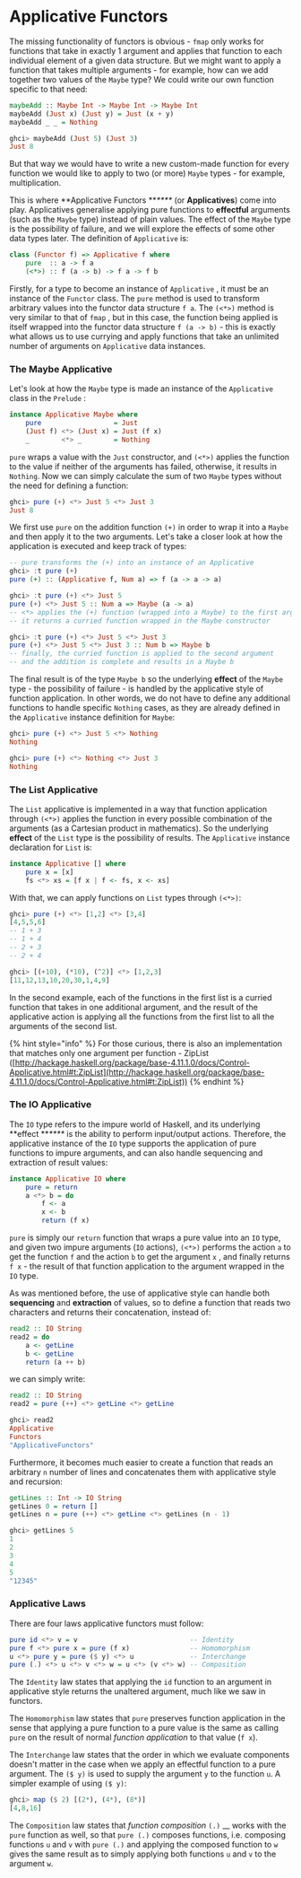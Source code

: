 # Applicative Functors

The missing functionality of functors is obvious - `fmap` only works for functions that take in exactly 1 argument and applies that function to each individual element of a given data structure. But we might want to apply a function that takes multiple arguments - for example, how can we add together two values of the `Maybe` type? We could write our own function specific to that need:

```haskell
maybeAdd :: Maybe Int -> Maybe Int -> Maybe Int
maybeAdd (Just x) (Just y) = Just (x + y)
maybeAdd _ _ = Nothing

ghci> maybeAdd (Just 5) (Just 3)
Just 8
```

But that way we would have to write a new custom-made function for every function we would like to apply to two (or more) `Maybe` types - for example, multiplication.

This is where **Applicative Functors **_****_ (or **Applicatives**) come into play. Applicatives generalise applying pure functions to **effectful** arguments (such as the `Maybe` type) instead of plain values. The effect of the `Maybe` type is the possibility of failure, and we will explore the effects of some other data types later.  The definition of `Applicative` is:

```haskell
class (Functor f) => Applicative f where
    pure  :: a -> f a
    (<*>) :: f (a -> b) -> f a -> f b
```

Firstly, for a type to become an instance of `Applicative` , it must be an instance of the `Functor` class. The `pure` method is used to transform arbitrary values into the functor data structure `f a`. The `(<*>)` method is very similar to that of `fmap` , but in this case, the function being applied is itself wrapped into the functor data structure `f (a -> b)` - this is exactly what allows us to use currying and apply functions that take an unlimited number of arguments on `Applicative` data instances.

### The Maybe Applicative

Let's look at how the `Maybe` type is made an instance of the `Applicative` class in the `Prelude` :

```haskell
instance Applicative Maybe where
    pure                  = Just
    (Just f) <*> (Just x) = Just (f x)
    _        <*> _        = Nothing
```

`pure` wraps a value with the `Just` constructor, and `(<*>)` applies the function to the value if neither of the arguments has failed, otherwise, it results in `Nothing`. Now we can simply calculate the sum of two `Maybe` types without the need for defining a function:

```haskell
ghci> pure (+) <*> Just 5 <*> Just 3
Just 8
```

We first use `pure` on the addition function `(+)` in order to wrap it into a `Maybe` and then apply it to the two arguments. Let's take a closer look at how the application is executed and keep track of types:

```haskell
-- pure transforms the (+) into an instance of an Applicative
ghci> :t pure (+)
pure (+) :: (Applicative f, Num a) => f (a -> a -> a)

ghci> :t pure (+) <*> Just 5
pure (+) <*> Just 5 :: Num a => Maybe (a -> a)
-- <*> applies the (+) function (wrapped into a Maybe) to the first argument
-- it returns a curried function wrapped in the Maybe constructor

ghci> :t pure (+) <*> Just 5 <*> Just 3
pure (+) <*> Just 5 <*> Just 3 :: Num b => Maybe b
-- finally, the curried function is applied to the second argument
-- and the addition is complete and results in a Maybe b
```

The final result is of the type `Maybe b` so the underlying **effect** of the `Maybe` type - the possibility of failure - is handled by the applicative style of function application. In other words, we do not have to define any additional functions to handle specific `Nothing` cases, as they are already defined in the `Applicative` instance definition for `Maybe`:

```haskell
ghci> pure (+) <*> Just 5 <*> Nothing
Nothing

ghci> pure (+) <*> Nothing <*> Just 3
Nothing
```

### The List Applicative

The `List` applicative is implemented in a way that function application through `(<*>)` applies the function in every possible combination of the arguments (as a Cartesian product in mathematics). So the underlying **effect** of the `List`  type is the possibility of results. The `Applicative` instance declaration for `List` is:

```haskell
instance Applicative [] where
    pure x = [x]
    fs <*> xs = [f x | f <- fs, x <- xs]
```

With that, we can apply functions on `List` types through `(<*>)`:

```haskell
ghci> pure (+) <*> [1,2] <*> [3,4]
[4,5,5,6]
-- 1 + 3
-- 1 + 4
-- 2 + 3
-- 2 + 4

ghci> [(+10), (*10), (^2)] <*> [1,2,3]
[11,12,13,10,20,30,1,4,9]
```

In the second example, each of the functions in the first list is a curried function that takes in one additional argument, and the result of the applicative action is applying all the functions from the first list to all the arguments of the second list.

{% hint style="info" %}
For those curious, there is also an implementation that matches only one argument per function - ZipList ([http://hackage.haskell.org/package/base-4.11.1.0/docs/Control-Applicative.html#t:ZipList](http://hackage.haskell.org/package/base-4.11.1.0/docs/Control-Applicative.html#t:ZipList))
{% endhint %}

### The IO Applicative

The `IO` type refers to the impure world of Haskell, and its underlying **effect **_****_ is the ability to perform input/output actions. Therefore, the applicative instance of the `IO` type supports the application of pure functions to impure arguments, and can also handle sequencing and extraction of result values:

```haskell
instance Applicative IO where
    pure = return
    a <*> b = do
        f <- a
        x <- b
        return (f x)
```

`pure` is simply our `return` function that wraps a pure value into an `IO` type, and given two impure arguments (`IO` actions), `(<*>)` performs the action `a` to get the function `f` and the action `b` to get the argument `x` , and finally returns `f x` - the result of that function application to the argument wrapped in the `IO` type.

As was mentioned before, the use of applicative style can handle both **sequencing** and **extraction** of values, so to define a function that reads two characters and returns their concatenation, instead of:

```haskell
read2 :: IO String
read2 = do
    a <- getLine
    b <- getLine
    return (a ++ b)
```

we can simply write:

```haskell
read2 :: IO String
read2 = pure (++) <*> getLine <*> getLine

ghci> read2
Applicative
Functors
"ApplicativeFunctors"
```

Furthermore, it becomes much easier to create a function that reads an arbitrary `n` number of lines and concatenates them with applicative style and recursion:

```haskell
getLines :: Int -> IO String
getLines 0 = return []
getLines n = pure (++) <*> getLine <*> getLines (n - 1)

ghci> getLines 5
1
2
3
4
5
"12345"
```

### Applicative Laws

There are four laws applicative functors must follow:

```haskell
pure id <*> v = v                            -- Identity
pure f <*> pure x = pure (f x)               -- Homomorphism
u <*> pure y = pure ($ y) <*> u              -- Interchange
pure (.) <*> u <*> v <*> w = u <*> (v <*> w) -- Composition
```

The `Identity` law states that applying the `id` function to an argument in applicative style returns the unaltered argument, much like we saw in functors.

The `Homomorphism` law states that `pure` preserves function application in the sense that applying a pure function to a pure value is the same as calling `pure` on the result of normal _function application_ to that value (`f x`).

The `Interchange` law states that the order in which we evaluate components doesn't matter in the case when we apply an effectful function to a pure argument. The `($ y)` is used to supply the argument `y` to the function `u`. A simpler example of using `($ y)`:

```haskell
ghci> map ($ 2) [(2*), (4*), (8*)]
[4,8,16]
```

The `Composition` law states that _function composition_ `(.)` __ works with the `pure` function as well, so that `pure (.)` composes functions, i.e. composing functions `u` and `v` with `pure (.)` and applying the composed function to `w` gives the same result as to simply applying both functions `u` and `v` to the argument `w`.
